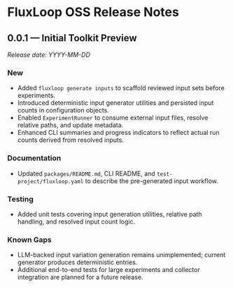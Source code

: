# FluxLoop OSS Release Notes

## 0.0.1 — Initial Toolkit Preview

_Release date: YYYY-MM-DD_

### New
- Added `fluxloop generate inputs` to scaffold reviewed input sets before experiments.
- Introduced deterministic input generator utilities and persisted input counts in configuration objects.
- Enabled `ExperimentRunner` to consume external input files, resolve relative paths, and update metadata.
- Enhanced CLI summaries and progress indicators to reflect actual run counts derived from resolved inputs.

### Documentation
- Updated `packages/README.md`, CLI README, and `test-project/fluxloop.yaml` to describe the pre-generated input workflow.

### Testing
- Added unit tests covering input generation utilities, relative path handling, and resolved input count logic.

### Known Gaps
- LLM-backed input variation generation remains unimplemented; current generator produces deterministic entries.
- Additional end-to-end tests for large experiments and collector integration are planned for a future release.
